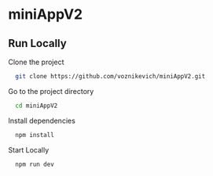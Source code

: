 # miniAppV2

## Run Locally

Clone the project

```bash
  git clone https://github.com/voznikevich/miniAppV2.git
```

Go to the project directory

```bash
  cd miniAppV2
```

Install dependencies

```bash
  npm install
```

Start Locally

```bash
  npm run dev
```
